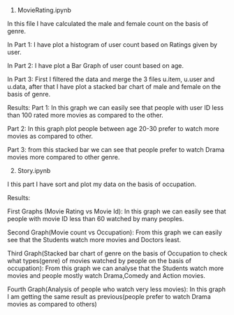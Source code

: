 
1) MovieRating.ipynb

In this file I have calculated the male and female count on the basis of genre.

In Part 1: I have plot a histogram of user count based on Ratings given by user.

In Part 2: I have plot a Bar Graph of user count based on age.

In Part 3: First I filtered the data and merge the 3 files u.item, u.user and u.data, after that I have plot a stacked bar chart of male and female on the basis of genre.

Results:
Part 1: In this graph we can easily see that people with user ID less than 100 rated more movies as compared to the other.

Part 2: In this graph plot people between age 20-30 prefer to watch more movies as compared to other.

Part 3: from this stacked bar we can see that people prefer to watch Drama movies more compared to other genre.

2) Story.ipynb

I this part I have sort and plot my data on the basis of occupation.

Results:

First Graphs (Movie Rating vs Movie Id):
In this graph we can easily see that people with movie ID less than 60 watched by many peoples.

Second Graph(Movie count vs Occupation):
From this graph we can easily see that the Students watch more movies and Doctors least.

Third Graph(Stacked bar chart of genre on the basis of Occupation to check what types(genre) of movies watched by people on the basis of occupation):
From this graph we can analyse that the Students watch more movies and people mostly watch Drama,Comedy and Action movies.

Fourth Graph(Analysis of people who watch very less movies):
In this graph I am getting the same result as previous(people prefer to watch Drama movies as compared to others)

